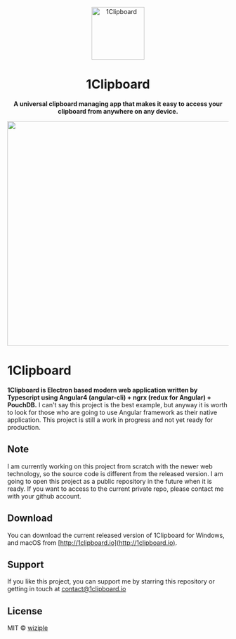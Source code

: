 <p align="center">
  <img src="./resources/github/icon.png" alt="1Clipboard" width="120">
  <h1 align="center">1Clipboard</h1>
  <p align="center"><b>A universal clipboard managing app that makes it easy to access your clipboard from anywhere on any device.</b></p>
  <p align="center"><img src="./resources/github/app.png" width="512"></p>
</p>

# 1Clipboard

**1Clipboard is Electron based modern web application written by Typescript using Angular4 (angular-cli) + ngrx (redux for Angular) + PouchDB.** I can't say this project is the best example, but anyway it is worth to look for those who are going to use Angular framework as their native application. This project is still a work in progress and not yet ready for production.

## Note

I am currently working on this project from scratch with the newer web technology, so the source code is different from the released version.
I am going to open this project as a public repository in the future when it is ready.
If you want to access to the current private repo, please contact me with your github account. 

## Download

You can download the current released version of 1Clipboard for Windows, and macOS from [http://1clipboard.io](http://1clipboard.io).

## Support

If you like this project, you can support me by starring this repository or getting in touch at <contact@1clipboard.io>

## License
MIT © [wiziple](https://github.com/wiziple)
